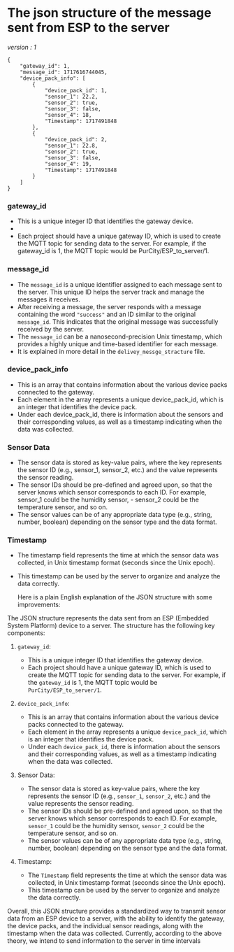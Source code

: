 
# The json structure of the message sent from ESP to the server
_version : 1_

```
{
    "gateway_id": 1,
    "message_id": 1717616744045,
    "device_pack_info": [
        {
            "device_pack_id": 1,
            "sensor_1": 22.2,
            "sensor_2": true,
            "sensor_3": false,
            "sensor_4": 18,
            "Timestamp": 1717491848
        },
        {
            "device_pack_id": 2,
            "sensor_1": 22.8,
            "sensor_2": true,
            "sensor_3": false,
            "sensor_4": 19,
            "Timestamp": 1717491848
        }
    ]
}
```




### gateway_id
- This is a unique integer ID that identifies the gateway device.
- 
- Each project should have a unique gateway ID, which is used to create the MQTT topic for sending data to the server. For example, if the gateway_id is 1, the MQTT topic would be PurCity/ESP_to_server/1.

### message_id

- The `message_id` is a unique identifier assigned to each message sent to the server. This unique ID helps the server track and manage the messages it receives.
- After receiving a message, the server responds with a message containing the word `"success"` and an ID similar to the original `message_id`. This indicates that the original message was successfully received by the server.
- The `message_id` can be a nanosecond-precision Unix timestamp, which provides a highly unique and time-based identifier for each message.
- It is explained in more detail in the `delivey_messge_stracture` file.

### device_pack_info
- This is an array that contains information about the various device packs connected to the gateway.
- Each element in the array represents a unique device_pack_id, which is an integer that identifies the device pack.
- Under each device_pack_id, there is information about the sensors and their corresponding values, as well as a timestamp indicating when the data was collected.

### Sensor Data
- The sensor data is stored as key-value pairs, where the key represents the sensor ID (e.g., sensor_1, sensor_2, etc.) and the value represents the sensor reading.
- The sensor IDs should be pre-defined and agreed upon, so that the server knows which sensor corresponds to each ID. For example, sensor_1 could be the humidity sensor, - sensor_2 could be the temperature sensor, and so on.
- The sensor values can be of any appropriate data type (e.g., string, number, boolean) depending on the sensor type and the data format.

### Timestamp
- The timestamp field represents the time at which the sensor data was collected, in Unix timestamp format (seconds since the Unix epoch).
- This timestamp can be used by the server to organize and analyze the data correctly.


  Here is a plain English explanation of the JSON structure with some improvements:

The JSON structure represents the data sent from an ESP (Embedded System Platform) device to a server. The structure has the following key components:

1. `gateway_id`:
   - This is a unique integer ID that identifies the gateway device.
   - Each project should have a unique gateway ID, which is used to create the MQTT topic for sending data to the server. For example, if the `gateway_id` is 1, the MQTT topic would be `PurCity/ESP_to_server/1`.

2. `device_pack_info`:
   - This is an array that contains information about the various device packs connected to the gateway.
   - Each element in the array represents a unique `device_pack_id`, which is an integer that identifies the device pack.
   - Under each `device_pack_id`, there is information about the sensors and their corresponding values, as well as a timestamp indicating when the data was collected.

3. Sensor Data:
   - The sensor data is stored as key-value pairs, where the key represents the sensor ID (e.g., `sensor_1`, `sensor_2`, etc.) and the value represents the sensor reading.
   - The sensor IDs should be pre-defined and agreed upon, so that the server knows which sensor corresponds to each ID. For example, `sensor_1` could be the humidity sensor, `sensor_2` could be the temperature sensor, and so on.
   - The sensor values can be of any appropriate data type (e.g., string, number, boolean) depending on the sensor type and the data format.

4. Timestamp:
   - The `Timestamp` field represents the time at which the sensor data was collected, in Unix timestamp format (seconds since the Unix epoch).
   - This timestamp can be used by the server to organize and analyze the data correctly.

Overall, this JSON structure provides a standardized way to transmit sensor data from an ESP device to a server, with the ability to identify the gateway, the device packs, and the individual sensor readings, along with the timestamp when the data was collected.
Currently, according to the above theory, we intend to send information to the server in time intervals


